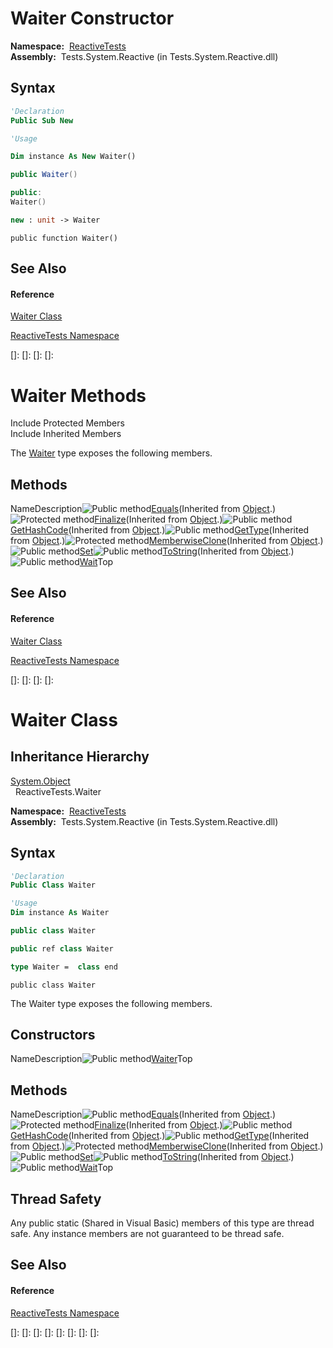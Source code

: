 # Waiter Constructor

**Namespace:**  [ReactiveTests](ReactiveTests\ReactiveTests.md)  
**Assembly:**  Tests.System.Reactive (in Tests.System.Reactive.dll)

## Syntax

```vb
'Declaration
Public Sub New
```

```vb
'Usage

Dim instance As New Waiter()
```

```csharp
public Waiter()
```

```c++
public:
Waiter()
```

```fsharp
new : unit -> Waiter
```

```jscript
public function Waiter()
```

## See Also

#### Reference

[Waiter Class](Waiter\Waiter.md)

[ReactiveTests Namespace](ReactiveTests\ReactiveTests.md)

[]: 
[]: 
[]: 
[]: 
# Waiter Methods

Include Protected Members  
Include Inherited Members

The [Waiter](Waiter\Waiter.md) type exposes the following members.

## Methods

NameDescription![Public method](images\Hh303103.pubmethod(en-us,VS.103).gif "Public method")[Equals](https://msdn.microsoft.com/en-us/library/m:system.object.equals(system.object)(v=VS.103))(Inherited from [Object](https://msdn.microsoft.com/en-us/library/e5kfa45b).)![Protected method](images\Hh303103.protmethod(en-us,VS.103).gif "Protected method")[Finalize](https://msdn.microsoft.com/en-us/library/4k87zsw7)(Inherited from [Object](https://msdn.microsoft.com/en-us/library/e5kfa45b).)![Public method](images\Hh303103.pubmethod(en-us,VS.103).gif "Public method")[GetHashCode](https://msdn.microsoft.com/en-us/library/zdee4b3y)(Inherited from [Object](https://msdn.microsoft.com/en-us/library/e5kfa45b).)![Public method](images\Hh303103.pubmethod(en-us,VS.103).gif "Public method")[GetType](https://msdn.microsoft.com/en-us/library/dfwy45w9)(Inherited from [Object](https://msdn.microsoft.com/en-us/library/e5kfa45b).)![Protected method](images\Hh303103.protmethod(en-us,VS.103).gif "Protected method")[MemberwiseClone](https://msdn.microsoft.com/en-us/library/57ctke0a)(Inherited from [Object](https://msdn.microsoft.com/en-us/library/e5kfa45b).)![Public method](images\Hh303103.pubmethod(en-us,VS.103).gif "Public method")[Set](Set\Waiter.Set.md)![Public method](images\Hh303103.pubmethod(en-us,VS.103).gif "Public method")[ToString](https://msdn.microsoft.com/en-us/library/7bxwbwt2)(Inherited from [Object](https://msdn.microsoft.com/en-us/library/e5kfa45b).)![Public method](images\Hh303103.pubmethod(en-us,VS.103).gif "Public method")[Wait](Wait\Waiter.Wait.md)Top

## See Also

#### Reference

[Waiter Class](Waiter\Waiter.md)

[ReactiveTests Namespace](ReactiveTests\ReactiveTests.md)

[]: 
[]: 
[]: 
[]: 
# Waiter Class

## Inheritance Hierarchy

[System.Object](https://msdn.microsoft.com/en-us/library/e5kfa45b)  
  ReactiveTests.Waiter

**Namespace:**  [ReactiveTests](ReactiveTests\ReactiveTests.md)  
**Assembly:**  Tests.System.Reactive (in Tests.System.Reactive.dll)

## Syntax

```vb
'Declaration
Public Class Waiter
```

```vb
'Usage
Dim instance As Waiter
```

```csharp
public class Waiter
```

```c++
public ref class Waiter
```

```fsharp
type Waiter =  class end
```

```jscript
public class Waiter
```

The Waiter type exposes the following members.

## Constructors

NameDescription![Public method](images\Hh303103.pubmethod(en-us,VS.103).gif "Public method")[Waiter](Waiter\Waiter.md)Top

## Methods

NameDescription![Public method](images\Hh303103.pubmethod(en-us,VS.103).gif "Public method")[Equals](https://msdn.microsoft.com/en-us/library/m:system.object.equals(system.object)(v=VS.103))(Inherited from [Object](https://msdn.microsoft.com/en-us/library/e5kfa45b).)![Protected method](images\Hh303103.protmethod(en-us,VS.103).gif "Protected method")[Finalize](https://msdn.microsoft.com/en-us/library/4k87zsw7)(Inherited from [Object](https://msdn.microsoft.com/en-us/library/e5kfa45b).)![Public method](images\Hh303103.pubmethod(en-us,VS.103).gif "Public method")[GetHashCode](https://msdn.microsoft.com/en-us/library/zdee4b3y)(Inherited from [Object](https://msdn.microsoft.com/en-us/library/e5kfa45b).)![Public method](images\Hh303103.pubmethod(en-us,VS.103).gif "Public method")[GetType](https://msdn.microsoft.com/en-us/library/dfwy45w9)(Inherited from [Object](https://msdn.microsoft.com/en-us/library/e5kfa45b).)![Protected method](images\Hh303103.protmethod(en-us,VS.103).gif "Protected method")[MemberwiseClone](https://msdn.microsoft.com/en-us/library/57ctke0a)(Inherited from [Object](https://msdn.microsoft.com/en-us/library/e5kfa45b).)![Public method](images\Hh303103.pubmethod(en-us,VS.103).gif "Public method")[Set](Set\Waiter.Set.md)![Public method](images\Hh303103.pubmethod(en-us,VS.103).gif "Public method")[ToString](https://msdn.microsoft.com/en-us/library/7bxwbwt2)(Inherited from [Object](https://msdn.microsoft.com/en-us/library/e5kfa45b).)![Public method](images\Hh303103.pubmethod(en-us,VS.103).gif "Public method")[Wait](Wait\Waiter.Wait.md)Top

## Thread Safety

Any public static (Shared in Visual Basic) members of this type are thread safe. Any instance members are not guaranteed to be thread safe.

## See Also

#### Reference

[ReactiveTests Namespace](ReactiveTests\ReactiveTests.md)

[]: 
[]: 
[]: 
[]: 
[]: 
[]: 
[]: 
[]: 